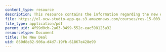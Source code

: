 ```yaml
---
content_type: resource
description: This resource contains the information regarding the new deal.
file: https://ol-ocw-studio-app-qa.s3.amazonaws.com/courses/res-15-003-shaping-the-future-of-work-15-662x-spring-2016/860d8e82906ad4d719fb61867e428e99_MITRES_15_003S16_newdeal.pdf
file_type: application/pdf
parent_uid: 4f99d0cb-2a63-3499-552c-eac598125a32
resourcetype: Document
title: The New Deal
uid: 860d8e82-906a-d4d7-19fb-61867e428e99
---
```

